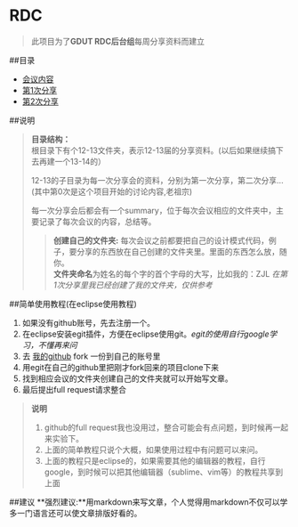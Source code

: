 RDC
====

> 此项目为了**GDUT RDC后台组**每周分享资料而建立  
  

##目录  
* [会议内容](/12-13/第0次分享/会议内容.md)  
* [第1次分享](/12-13/第1次分享/)
* [第2次分享](/12-13/第2次分享/)

##说明  
> **目录结构：**  
> 根目录下有个12-13文件夹，表示12-13届的分享资料。(以后如果继续搞下去再建一个13-14的）    
>
> 12-13的子目录为每一次分享会的资料，分别为第一次分享，第二次分享...(其中第0次是这个项目开始的讨论内容,老祖宗)  
>      
> 每一次分享会后都会有一个summary，位于每次会议相应的文件夹中，主要记录了每次会议的内容，总结等。  
>    
> > **创建自己的文件夹:** 每次会议之前都要把自己的设计模式代码，例子，要分享的东西放在自己创建的文件夹里。里面的东西怎么放，随你。    
> **文件夹命名**为姓名的每个字的首个字母的大写，比如我的：ZJL *在第1次分享里我已经创建了我的文件夹，仅供参考*   
 
  
##简单使用教程(在eclipse使用教程)  
1. 如果没有github账号，先去注册一个。  
2. 在eclipse安装egit插件，方便在eclipse使用git。*egit的使用自行google学习，不懂再来问*
3. 去 [我的github](https://github.com/Averey/RDC) fork 一份到自己的账号里
4. 用egit在自己的github里把刚才fork回来的项目clone下来  
5. 找到相应会议的文件夹创建自己的文件夹就可以开始写文章。
6. 最后提出full request请求整合  

> **说明** 
>  1. github的full request我也没用过，整合可能会有点问题，到时候再一起来实验下。
>  2. 上面的简单教程只说个大概，如果使用过程中有问题可以来问。
>  3. 上面的教程只是eclipse的，如果需要其他的编辑器的教程，自行google，到时候可以把其他编辑器（sublime、vim等）的教程共享到上面  

##建议
**强烈建议:**用markdown来写文章，个人觉得用markdown不仅可以学多一门语言还可以使文章排版好看的。